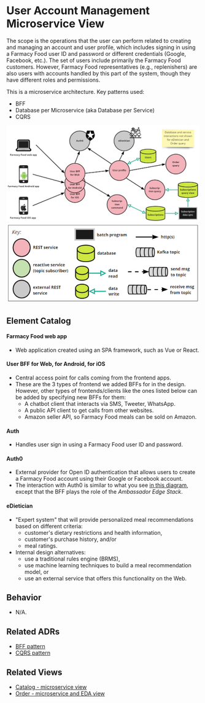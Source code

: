 # User Account Management Microservice View 
The scope is the operations that the user can perform related to creating and managing an account and user profile,
which includes signing in using a Farmacy Food user ID and password or different credentials (Google, Facebook, etc.).
The set of users include primarily the Farmacy Food customers. However, Farmacy Food representatives (e.g., replenishers) are
also users with accounts handled by this part of the system, though they have different roles and permissions. 

This is a microservice architecture. Key patterns used:
- BFF
- Database per Microservice (aka Database per Service)
- CQRS 

![User account management runtime view](../images/user-account-mgmt-microservice-view-primary.jpg)
![Notation key](../images/notation-key-microservice-views.png)

## Element Catalog 

#### Farmacy Food web app
- Web application created using an SPA framework, such as Vue or React.

#### User BFF for Web, for Android, for iOS
- Central access point for calls coming from the frontend apps.
- These are the 3 types of frontend we added BFFs for in the design. However, other types of frontends/clients like the
ones listed below can be added by specifying new BFFs for them:
    - A chatbot client that interacts via SMS, Tweeter, WhatsApp. 
    - A public API client to get calls from other websites.
    - Amazon seller API, so Farmacy Food meals can be sold on Amazon.

#### Auth
- Handles user sign in using a Farmacy Food user ID and password.

#### Auth0
- External provider for Open ID authentication that allows users to create a Farmacy Food account using their Google or
Facebook account.
- The interaction with Auth0 is similar to what you see [in this diagram](https://www.getambassador.io/docs/latest/topics/using/filters/oauth2/#the-ambassador-authentication-flow), except that the BFF plays the role of the *Ambassador Edge Stack*.

#### eDietician
- "Expert system" that will provide personalized meal recommendations based on different criteria:
    - customer's dietary restrictions and health information,
    - customer's purchase history, and/or
    - meal ratings.
- Internal design alternatives:
    - use a traditional rules engine (BRMS),
    - use machine learning techniques to build a meal recommendation model, or
    - use an external service that offers this functionality on the Web.


## Behavior
- N/A.
 
## Related ADRs 
- [BFF pattern](../ADRs/ADR003-bff-pattern.md)
- [CQRS pattern](../ADRs/ADR005-cqrs-pattern.md)

## Related Views
- [Catalog - microservice view](catalog-microservice-view.md)
- [Order - microservice and EDA view](order-microservice-eda-view.md)
